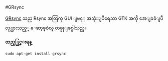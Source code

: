 #GRsync

[GRsync](http://www.opbyte.it/grsync/) သည္ Rsync အတြက္ GUI ျဖင့္ အသုံးျပဳရေသာ GTK အကို အေျခခံျပဳလုပ္ထားသည့္ ေဆာ့ဖ္ဝဲလ္ တစ္ခုျဖစ္ပါသည္။

**ထည့္သြင္းရန္**

	sudo apt-get install grsync
